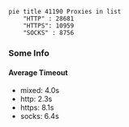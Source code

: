 
```mermaid
pie title 41190 Proxies in list
    "HTTP" : 28681
    "HTTPS": 10959
    "SOCKS" : 8756
```

### Some Info
#### Average Timeout

- mixed: 4.0s
- http: 2.3s
- https: 8.1s
- socks: 6.4s